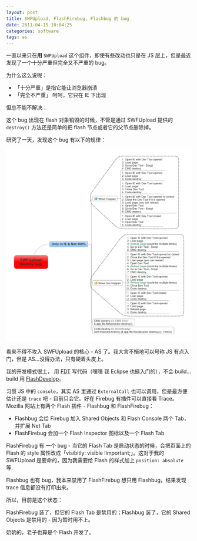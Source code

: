 ```yaml
---
layout: post
title: SWFUpload, FlashFirebug, Flashbug 的 bug
date: 2011-04-15 10:04:25
categories: software
tags: as
---
```


一直以来只在**用** `SWFUpload` 这个组件，即使有些改动也只是在 JS 层上，但是最近发现了一个十分严重但完全又不严重的 bug。

为什么这么说呢：

* 「十分严重」是指它能让浏览器崩溃
* 「完全不严重」 呵呵，它只在 IE 下出现

但总不能不解决...

这个 bug 出现在 flash 对象销毁的时候，不管是通过 SWFUpload 提供的 `destroy()` 方法还是简单的把 flash 节点或者它的父节点删除掉。

研究了一天，发现这个 bug 有以下的规律：

![](/images/posts/swfupload_destroy_bug.png)

看来不得不攻入 SWFUpload 的核心 - AS 了。我大言不惭地可以号称 JS 有点入门，但是 AS...没得办法，只有硬着头皮上。

我的开发模式很土，
用 [FDT](http://fdt.powerflasher.com/) 写代码（嘿嘿 我 Eclipse 也挺入门的），不会 build... build 用 [FlashDevelop](http://www.flashdevelop.org/)。

习惯 JS 中的 `console`，其实 AS 里通过 `ExternalCall` 也可以调用，但是最方便估计还是 `trace` 吧 - 目前只会它。好在 Firebug 有插件可以直接看 Trace。Mozilla 网站上有两个 Flash 插件 - Flashbug 和 FlashFirebug：

* Flashbug 会给 Firebug 加入 Shared Objects 和 Flash Console 两个 Tab，并扩展 Net Tab
* FlashFirebug 会加一个 Flash Inspector 图标以及一个 Flash Tab

FlashFirebug 有 一个 bug - 当它的 Flash Tab 是启动状态的时候，会把页面上的 Flash 的 style 属性改成「visibitly: visible !important;」。这对于我的 SWFUpload 是要命的，因为我需要给 Flash 的样式加上 `position: absolute` 等.

Flashbug 也有 bug，我本来禁用了 FlashFirebug 想只用 Flashbug，结果发现 trace 信息都没有打印出来。

所以，目前是这个状态：

FlashFirebug 装了，但它的 Flash Tab 是禁用的；Flashbug 装了，它的 Shared Objects 是禁用的 - 因为暂时用不上。

奶奶的，老子也算是个 Flash 开发了。